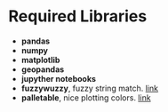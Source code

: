 # Required Libraries

- **pandas**
- **numpy**
- **matplotlib**
- **geopandas**
- **jupyther notebooks**
- **fuzzywuzzy**, fuzzy string match. [link](https://github.com/seatgeek/fuzzywuzzy)
- **palletable**, nice plotting colors. [link](https://jiffyclub.github.io/palettable/)
